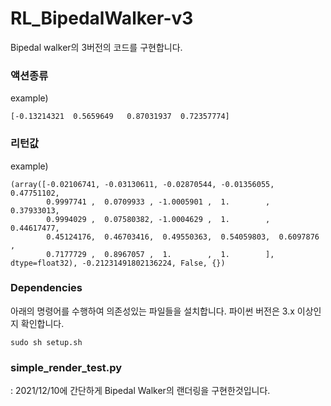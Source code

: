 # RL_BipedalWalker-v3
Bipedal walker의 3버전의 코드를 구현합니다.

### 액션종류 
example) 
```
[-0.13214321  0.5659649   0.87031937  0.72357774]
```
### 리턴값

example) 
```
(array([-0.02106741, -0.03130611, -0.02870544, -0.01356055,  0.47751102,
        0.9997741 ,  0.0709933 , -1.0005901 ,  1.        ,  0.37933013,
        0.9994029 ,  0.07580382, -1.0004629 ,  1.        ,  0.44617477,
        0.45124176,  0.46703416,  0.49550363,  0.54059803,  0.6097876 ,
        0.7177729 ,  0.8967057 ,  1.        ,  1.        ], dtype=float32), -0.21231491802136224, False, {})
```

### Dependencies
아래의 명령어를 수행하여 의존성있는 파일들을 설치합니다.
 파이썬 버전은 3.x 이상인지 확인합니다.
```
sudo sh setup.sh
```

### simple_render_test.py
: 2021/12/10에 간단하게 Bipedal Walker의 랜더링을 구현한것입니다.
